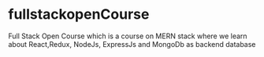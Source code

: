 # fullstackopenCourse
Full Stack Open Course which is a course on MERN stack where we learn about React,Redux, NodeJs, ExpressJs and MongoDb as backend database 
